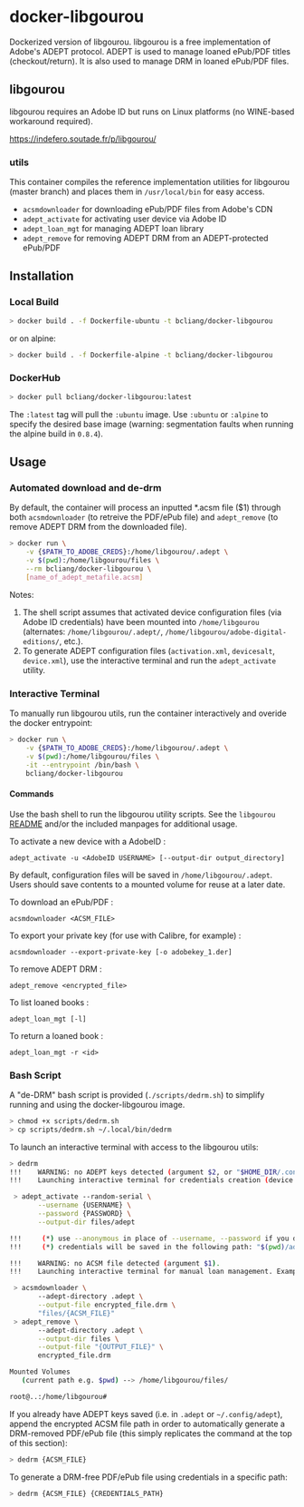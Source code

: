 # docker-libgourou

Dockerized version of libgourou. libgourou is a free implementation of Adobe's ADEPT protocol. ADEPT is used to manage loaned ePub/PDF titles (checkout/return). It is also used to manage DRM in loaned ePub/PDF files. 

## libgourou

libgourou requires an Adobe ID but runs on Linux platforms (no WINE-based workaround required).

https://indefero.soutade.fr/p/libgourou/

### utils

This container compiles the reference implementation utilities for libgourou (master branch) and places them in `/usr/local/bin` for easy access. 

- `acsmdownloader` for downloading ePub/PDF files from Adobe's CDN
- `adept_activate` for activating user device via Adobe ID
- `adept_loan_mgt` for managing ADEPT loan library
- `adept_remove` for removing ADEPT DRM from an ADEPT-protected ePub/PDF

## Installation

### Local Build

```bash
> docker build . -f Dockerfile-ubuntu -t bcliang/docker-libgourou
```

or on alpine:
```bash
> docker build . -f Dockerfile-alpine -t bcliang/docker-libgourou
```

### DockerHub

```bash
> docker pull bcliang/docker-libgourou:latest
```

The `:latest` tag will pull the `:ubuntu` image. Use `:ubuntu` or `:alpine` to specify the desired base image (warning: segmentation faults when running the alpine build in `0.8.4`).

## Usage

### Automated download and de-drm

By default, the container will process an inputted *.acsm file ($1) through both `acsmdownloader` (to retreive the PDF/ePub file) and `adept_remove` (to remove ADEPT DRM from the downloaded file). 

```bash
> docker run \
    -v {$PATH_TO_ADOBE_CREDS}:/home/libgourou/.adept \
    -v $(pwd):/home/libgourou/files \
    --rm bcliang/docker-libgourou \
    [name_of_adept_metafile.acsm]
```

Notes: 
1. The shell script assumes that activated device configuration files (via Adobe ID credentials) have been mounted into `/home/libgourou` (alternates: `/home/libgourou/.adept/`, `/home/libgourou/adobe-digital-editions/`, etc.). 
2. To generate ADEPT configuration files (`activation.xml`, `devicesalt`, `device.xml`), use the interactive terminal and run the `adept_activate` utility.

### Interactive Terminal

To manually run libgourou utils, run the container interactively and overide the docker entrypoint:
```bash
> docker run \
    -v {$PATH_TO_ADOBE_CREDS}:/home/libgourou/.adept \
    -v $(pwd):/home/libgourou/files \
    -it --entrypoint /bin/bash \
    bcliang/docker-libgourou
```

#### Commands

Use the bash shell to run the libgourou utility scripts. See the `libgourou` [README](https://indefero.soutade.fr/p/libgourou/source/tree/master/README.md) and/or the included manpages for additional usage.

To activate a new device with a AdobeID :
```
adept_activate -u <AdobeID USERNAME> [--output-dir output_directory]
```
By default, configuration files will be saved in `/home/libgourou/.adept`. Users should save contents to a mounted volume for reuse at a later date.

To download an ePub/PDF :
```
acsmdownloader <ACSM_FILE>
```
To export your private key (for use with Calibre, for example) :
```
acsmdownloader --export-private-key [-o adobekey_1.der]
```
To remove ADEPT DRM :
```
adept_remove <encrypted_file>
```
To list loaned books :
```
adept_loan_mgt [-l]
```
To return a loaned book :
```
adept_loan_mgt -r <id>
```

### Bash Script

A "de-DRM" bash script is provided (`./scripts/dedrm.sh`) to simplify running and using the docker-libgourou image.

```bash
> chmod +x scripts/dedrm.sh
> cp scripts/dedrm.sh ~/.local/bin/dedrm
```

To launch an interactive terminal with access to the libgourou utils:
```bash
> dedrm
!!!    WARNING: no ADEPT keys detected (argument $2, or "$HOME_DIR/.config/adept").
!!!    Launching interactive terminal for credentials creation (device activation). Run this:

 > adept_activate --random-serial \
       --username {USERNAME} \
       --password {PASSWORD} \
       --output-dir files/adept

!!!     (*) use --anonymous in place of --username, --password if you do not have an ADE account.
!!!     (*) credentials will be saved in the following path: "$(pwd)/adept"

!!!    WARNING: no ACSM file detected (argument $1).
!!!    Launching interactive terminal for manual loan management. Example commands below:

 > acsmdownloader \
       --adept-directory .adept \
       --output-file encrypted_file.drm \
       "files/{ACSM_FILE}"
 > adept_remove \
       --adept-directory .adept \
       --output-dir files \
       --output-file "{OUTPUT_FILE}" \
       encrypted_file.drm

Mounted Volumes
   (current path e.g. $pwd) --> /home/libgourou/files/

root@..:/home/libgourou# 
```

If you already have ADEPT keys saved (i.e. in `.adept` or `~/.config/adept`), append the encrypted ACSM file path in order to automatically generate a DRM-removed PDF/ePub file (this simply replicates the command at the top of this section):
```bash
> dedrm {ACSM_FILE}
```

To generate a DRM-free PDF/ePub file using credentials in a specific path:
```bash
> dedrm {ACSM_FILE} {CREDENTIALS_PATH}
```